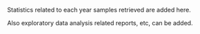 Statistics related to each year samples retrieved are added here.

Also exploratory data analysis related reports, etc, can be added. 
